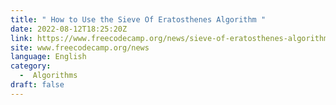 ```yaml
---
title: " How to Use the Sieve Of Eratosthenes Algorithm "
date: 2022-08-12T18:25:20Z
link: https://www.freecodecamp.org/news/sieve-of-eratosthenes-algorithm/?utm_medium=RSS&utm_source=news.12bit.vn
site: www.freecodecamp.org/news
language: English
category:
  -  Algorithms 
draft: false
---
```

